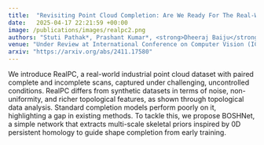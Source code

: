 ```yaml
---
title:  "Revisiting Point Cloud Completion: Are We Ready For The Real-World?"
date:   2025-04-17 22:21:59 +00:00
image: /publications/images/realpc2.png
authors: "Stuti Pathak*, Prashant Kumar*, <strong>Dheeraj Baiju</strong>, Nicholus Mboga, Gunther Steenackers, Rudi Penne"
venue: "Under Review at International Conference on Computer Vision (ICCV)"
arxiv: "https://arxiv.org/abs/2411.17580"
---
```


We introduce RealPC, a real-world industrial point cloud dataset with paired complete and incomplete scans, captured under challenging, uncontrolled conditions. RealPC differs from synthetic datasets in terms of noise, non-uniformity, and richer topological features, as shown through topological data analysis. Standard completion models perform poorly on it, highlighting a gap in existing methods. To tackle this, we propose BOSHNet, a simple network that extracts multi-scale skeletal priors inspired by 0D persistent homology to guide shape completion from early training.






